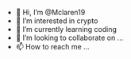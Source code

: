 - 👋 Hi, I’m @Mclaren19
- 👀 I’m interested in crypto
- 🌱 I’m currently learning coding
- 💞️ I’m looking to collaborate on ...
- 📫 How to reach me ...

<!---
Mclaren19/Mclaren19 is a ✨ special ✨ repository because its `README.md` (this file) appears on your GitHub profile.
You can click the Preview link to take a look at your changes.
--->
